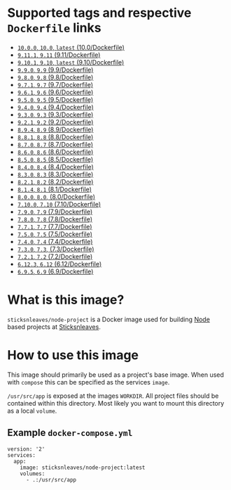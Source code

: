 # Supported tags and respective `Dockerfile` links

* [`10.0.0`, `10.0`, `latest` (10.0/Dockerfile)](https://github.com/sticksnleaves/docker-node-project/blob/86470a404d6fc1b4bb40176b41edab61cb79629a/Dockerfile)
* [`9.11.1`, `9.11` (9.11/Dockerfile)](https://github.com/sticksnleaves/docker-node-project/blob/ceb65377654a867b45bbfde4f3932c3c6c807eb7/Dockerfile)
* [`9.10.1`, `9.10`, `latest` (9.10/Dockerfile)](https://github.com/sticksnleaves/docker-node-project/blob/c730afe1f52ae66a66ed2c4a905086a146217d5a/Dockerfile)
* [`9.9.0`, `9.9` (9.9/Dockerfile)](https://github.com/sticksnleaves/docker-node-project/blob/6dca9d7910691f237548acb66d130389fb782519/Dockerfile)
* [`9.8.0`, `9.8` (9.8/Dockerfile)](https://github.com/sticksnleaves/docker-node-project/blob/7c7bd071e76e648e0c185914898dd10da19ce1a1/Dockerfile)
* [`9.7.1`, `9.7` (9.7/Dockerfile)](https://github.com/sticksnleaves/docker-node-project/blob/e2423ff7194cf0d5f91c832694c62d3b3a765b61/Dockerfile)
* [`9.6.1`, `9.6` (9.6/Dockerfile)](https://github.com/sticksnleaves/docker-node-project/blob/093a5c084e78a4d442a99af5e3152848ace7523b/Dockerfile)
* [`9.5.0`, `9.5` (9.5/Dockerfile)](https://github.com/sticksnleaves/docker-node-project/blob/abc72d6ea6e28a91d08a0d0e8e390d99c754e75a/Dockerfile)
* [`9.4.0`, `9.4` (9.4/Dockerfile)](https://github.com/sticksnleaves/docker-node-project/blob/82dad7661de76709faae64564c362a2fe0501758/Dockerfile)
* [`9.3.0`, `9.3` (9.3/Dockerfile)](https://github.com/sticksnleaves/docker-node-project/blob/ee88e71a10df0dcd9a8752302ee5b12ff95b4fc9/Dockerfile)
* [`9.2.1`, `9.2` (9.2/Dockerfile)](https://github.com/sticksnleaves/docker-node-project/blob/28124b1951e9e4d0ef262095cae2af20eeebcb49/Dockerfile)
* [`8.9.4`, `8.9` (8.9/Dockerfile)](https://github.com/sticksnleaves/docker-node-project/blob/81b43c99eaa0dd4899ba319734d565145de7a47b/Dockerfile)
* [`8.8.1`, `8.8` (8.8/Dockerfile)](https://github.com/sticksnleaves/docker-node-project/blob/bd52af4dcc2720052ed505112fa57e7cdfef04f8/Dockerfile)
* [`8.7.0`, `8.7` (8.7/Dockerfile)](https://github.com/sticksnleaves/docker-node-project/blob/471e779309ddc4d621b8858055e16e144b0d1acb/Dockerfile)
* [`8.6.0`, `8.6` (8.6/Dockerfile)](https://github.com/sticksnleaves/docker-node-project/blob/a0e5ba8c812f59f56b9eddb1a97cbda2d9d861e1/Dockerfile)
* [`8.5.0`, `8.5` (8.5/Dockerfile)](https://github.com/sticksnleaves/docker-node-project/blob/54b4efe78650166cf6a050a406c259b21d2e650b/Dockerfile)
* [`8.4.0`, `8.4` (8.4/Dockerfile)](https://github.com/sticksnleaves/docker-node-project/blob/cbb252513c9199e318fb67e3dbc01150cc3f0253/Dockerfile)
* [`8.3.0`, `8.3` (8.3/Dockerfile)](https://github.com/sticksnleaves/docker-node-project/blob/c5d4e451d7d3b6fc720862bc67023a67fb3cb306/Dockerfile)
* [`8.2.1`, `8.2` (8.2/Dockerfile)](https://github.com/sticksnleaves/docker-node-project/blob/ad219baabe1f7f1d9a0481020ddafa9d32727660/Dockerfile)
* [`8.1.4`, `8.1` (8.1/Dockerfile)](https://github.com/sticksnleaves/docker-node-project/blob/c4c7fc6e40812f424682599aa8ea09223ce89c7b/Dockerfile)
* [`8.0.0`, `8.0`, (8.0/Dockerfile)](https://raw.githubusercontent.com/sticksnleaves/docker-node-project/58d48d39ac4f81cadc2f298f0aadbb8238c9878d/Dockerfile)
* [`7.10.0`, `7.10` (7.10/Dockerfile)](https://github.com/sticksnleaves/docker-node-project/blob/9c2a0ba755278e1f11cdce8465b6105b8c1908f1/Dockerfile)
* [`7.9.0`, `7.9` (7.9/Dockerfile)](https://github.com/sticksnleaves/docker-node-project/blob/d3af1b572b75d3b40f65f5e0a2a5b3b024fa6e29/Dockerfile)
* [`7.8.0`, `7.8` (7.8/Dockerfile)](https://github.com/sticksnleaves/docker-node-project/blob/136c08c44bef687ad94a59df5847f4f186191ae9/Dockerfile)
* [`7.7.1`, `7.7` (7.7/Dockerfile)](https://github.com/sticksnleaves/docker-node-project/blob/c84b6357ea58933b585f9dee9094a1b30bf15ba3/Dockerfile)
* [`7.5.0`, `7.5` (7.5/Dockerfile)](https://github.com/sticksnleaves/docker-node-project/blob/f4e6b70eb6dfab42de5f2b43b8dde3f0cbaf53ff/Dockerfile)
* [`7.4.0`, `7.4` (7.4/Dockerfile)](https://github.com/sticksnleaves/docker-node-project/blob/31c18935a845fe83558ec575a21867ffb5f00d57/Dockerfile)
* [`7.3.0`, `7.3`, (7.3/Dockerfile)](https://github.com/sticksnleaves/docker-node-project/blob/ddf1a3b4a8d6957f4a90917315aac99b6bedeeb4/Dockerfile)
* [`7.2.1`, `7.2` (7.2/Dockerfile)](https://github.com/sticksnleaves/docker-node-project/blob/9fe09edc42027a51f633c87a33c6497c2c8fccb6/Dockerfile)
* [`6.12.3`, `6.12` (6.12/Dockerfile)](https://github.com/sticksnleaves/docker-node-project/blob/8cf536753e504db963fad8a6879a703b51ef6974/Dockerfile)
* [`6.9.5`, `6.9` (6.9/Dockerfile)](https://github.com/sticksnleaves/docker-node-project/blob/a51068e76c0786dc341caa9ff2a2dafc4046d5f7/Dockerfile)

# What is this image?

`sticksnleaves/node-project` is a Docker image used for building
[Node](https://nodejs.org/en/) based projects at
[Sticksnleaves](http://www.sticksnleaves.com).

# How to use this image

This image should primarily be used as a project's base image. When used with
`compose` this can be specified as the services `image`.

`/usr/src/app` is exposed at the images `WORKDIR`. All project files should
be contained within this directory. Most likely you want to mount this directory
as a local `volume`.

## Example `docker-compose.yml`

```
version: '2'
services:
  app:
    image: sticksnleaves/node-project:latest
    volumes:
      - .:/usr/src/app
```
